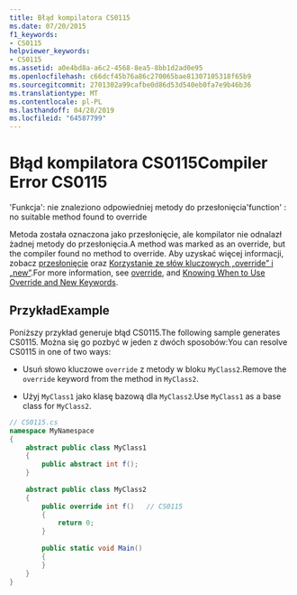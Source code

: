 ```yaml
---
title: Błąd kompilatora CS0115
ms.date: 07/20/2015
f1_keywords:
- CS0115
helpviewer_keywords:
- CS0115
ms.assetid: a0e4bd8a-a6c2-4568-8ea5-8bb1d2ad0e95
ms.openlocfilehash: c66dcf45b76a86c270065bae81307105318f65b9
ms.sourcegitcommit: 2701302a99cafbe0d86d53d540eb0fa7e9b46b36
ms.translationtype: MT
ms.contentlocale: pl-PL
ms.lasthandoff: 04/28/2019
ms.locfileid: "64587799"
---
```

# <a name="compiler-error-cs0115"></a><span data-ttu-id="66c9e-102">Błąd kompilatora CS0115</span><span class="sxs-lookup"><span data-stu-id="66c9e-102">Compiler Error CS0115</span></span>
<span data-ttu-id="66c9e-103">'Funkcja': nie znaleziono odpowiedniej metody do przesłonięcia</span><span class="sxs-lookup"><span data-stu-id="66c9e-103">'function' : no suitable method found to override</span></span>  
  
 <span data-ttu-id="66c9e-104">Metoda została oznaczona jako przesłonięcie, ale kompilator nie odnalazł żadnej metody do przesłonięcia.</span><span class="sxs-lookup"><span data-stu-id="66c9e-104">A method was marked as an override, but the compiler found no method to override.</span></span> <span data-ttu-id="66c9e-105">Aby uzyskać więcej informacji, zobacz [przesłonięcie](../../../csharp/language-reference/keywords/override.md) oraz [Korzystanie ze słów kluczowych „override” i „new”](../../../csharp/programming-guide/classes-and-structs/knowing-when-to-use-override-and-new-keywords.md).</span><span class="sxs-lookup"><span data-stu-id="66c9e-105">For more information, see [override](../../../csharp/language-reference/keywords/override.md), and [Knowing When to Use Override and New Keywords](../../../csharp/programming-guide/classes-and-structs/knowing-when-to-use-override-and-new-keywords.md).</span></span>  
  
## <a name="example"></a><span data-ttu-id="66c9e-106">Przykład</span><span class="sxs-lookup"><span data-stu-id="66c9e-106">Example</span></span>  
 <span data-ttu-id="66c9e-107">Poniższy przykład generuje błąd CS0115.</span><span class="sxs-lookup"><span data-stu-id="66c9e-107">The following sample generates CS0115.</span></span> <span data-ttu-id="66c9e-108">Można się go pozbyć w jeden z dwóch sposobów:</span><span class="sxs-lookup"><span data-stu-id="66c9e-108">You can resolve CS0115 in one of two ways:</span></span>  
  
- <span data-ttu-id="66c9e-109">Usuń słowo kluczowe `override` z metody w bloku `MyClass2`.</span><span class="sxs-lookup"><span data-stu-id="66c9e-109">Remove the `override` keyword from the method in `MyClass2`.</span></span>  
  
- <span data-ttu-id="66c9e-110">Użyj `MyClass1` jako klasę bazową dla `MyClass2`.</span><span class="sxs-lookup"><span data-stu-id="66c9e-110">Use `MyClass1` as a base class for `MyClass2`.</span></span>  
  
```csharp  
// CS0115.cs  
namespace MyNamespace  
{  
    abstract public class MyClass1  
    {  
        public abstract int f();  
    }  
  
    abstract public class MyClass2  
    {  
        public override int f()   // CS0115  
        {  
            return 0;  
        }  
  
        public static void Main()  
        {  
        }  
    }  
}  
```

